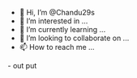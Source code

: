 - 👋 Hi, I’m @Chandu29s
- 👀 I’m interested in ...
- 🌱 I’m currently learning ...
- 💞️ I’m looking to collaborate on ...
- 📫 How to reach me ...

<!---
Chandu29s/Chandu29s is a ✨ special ✨ repository because its `README.md` (this file) appears on your GitHub profile.
You can click the Preview link to take a look at your changes.
--->
<sharath chandra>-
out put
